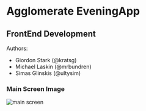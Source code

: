 Agglomerate EveningApp
======================

FrontEnd Development
--------------------

Authors:
- Giordon Stark (@kratsg)
- Michael Laskin (@mrbundren)
- Simas Glinskis (@ultysim)

### Main Screen Image

![main screen](https://raw.github.com/kratsg/agglomerate/blob/master/mainScreen.png?raw=true)
